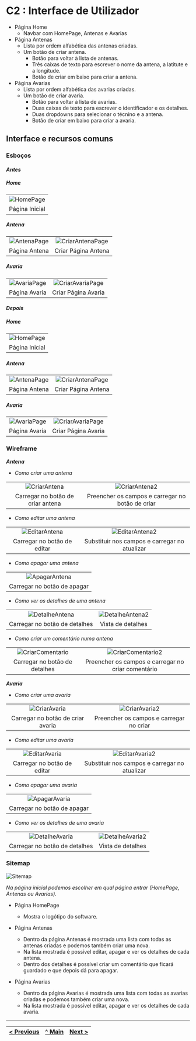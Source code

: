 # C2 : Interface de Utilizador

- Página Home
  - Navbar com HomePage, Antenas e Avarias
- Página Antenas
  - Lista por ordem alfabética das antenas criadas.
  - Um botão de criar antena.
    - Botão para voltar à lista de antenas.
    - Três caixas de texto para escrever o nome da antena, a latitute e a longitude.
    - Botão de criar em baixo para criar a antena.
- Página Avarias
  - Lista por ordem alfabética das avarias criadas.
  - Um botão de criar avaria.
    - Botão para voltar à lista de avarias.
    - Duas caixas de texto para escrever o identificador e os detalhes.
    - Duas dropdowns para selecionar o técnino e a antena.
    - Botão de criar em baixo para criar a avaria.

## Interface e recursos comuns

### Esboços

#### _Antes_

##### Home

|                                        |
| :------------------------------------: |
| ![HomePage](images/Antes/HomePage.png) |
|             Página Inicial             |

##### Antena

|                                            |                                                      |
| :----------------------------------------: | :--------------------------------------------------: |
| ![AntenaPage](images/Antes/AntenaPage.png) | ![CriarAntenaPage](images/Antes/CriarAntenaPage.png) |
|               Página Antena                |                 Criar Página Antena                  |

##### Avaria

|                                            |                                                      |
| :----------------------------------------: | :--------------------------------------------------: |
| ![AvariaPage](images/Antes/AvariaPage.png) | ![CriarAvariaPage](images/Antes/CriarAvariaPage.png) |
|               Página Avaria                |                 Criar Página Avaria                  |

#### _Depois_

##### Home

|                                         |
| :-------------------------------------: |
| ![HomePage](images/Depois/HomePage.JPG) |
|             Página Inicial              |

##### Antena

|                                             |                                                       |
| :-----------------------------------------: | :---------------------------------------------------: |
| ![AntenaPage](images/Depois/AntenaPage.JPG) | ![CriarAntenaPage](images/Depois/CriarAntenaPage.JPG) |
|                Página Antena                |                  Criar Página Antena                  |

##### Avaria

|                                             |                                                       |
| :-----------------------------------------: | :---------------------------------------------------: |
| ![AvariaPage](images/Depois/AvariaPage.JPG) | ![CriarAvariaPage](images/Depois/CriarAvariaPage.JPG) |
|                Página Avaria                |                  Criar Página Avaria                  |

### Wireframe

**_Antena_**

- _Como criar uma antena_

|                                                  |                                                    |
| :----------------------------------------------: | :------------------------------------------------: |
| ![CriarAntena](images/Wireframe/CriarAntena.JPG) | ![CriarAntena2](images/Wireframe/CriarAntena2.JPG) |
|        Carregar no botão de criar antena         |  Preencher os campos e carregar no botão de criar  |

- _Como editar uma antena_

|                                                    |                                                      |
| :------------------------------------------------: | :--------------------------------------------------: |
| ![EditarAntena](images/Wireframe/EditarAntena.JPG) | ![EditarAntena2](images/Wireframe/EditarAntena2.JPG) |
|            Carregar no botão de editar             |    Substituir nos campos e carregar no atualizar     |

- _Como apagar uma antena_

|                                                    |
| :------------------------------------------------: |
| ![ApagarAntena](images/Wireframe/ApagarAntena.JPG) |
|            Carregar no botão de apagar             |

- _Como ver os detalhes de uma antena_

|                                                      |                                                        |
| :--------------------------------------------------: | :----------------------------------------------------: |
| ![DetalheAntena](images/Wireframe/DetalheAntena.JPG) | ![DetalheAntena2](images/Wireframe/DetalheAntena2.JPG) |
|            Carregar no botão de detalhes             |                   Vista de detalhes                    |

- _Como criar um comentário numa antena_

|                                                        |                                                          |
| :----------------------------------------------------: | :------------------------------------------------------: |
| ![CriarComentario](images/Wireframe/DetalheAntena.JPG) | ![CriarComentario2](images/Wireframe/DetalheAntena3.JPG) |
|             Carregar no botão de detalhes              |    Preencher os campos e carregar no criar comentário    |

**_Avaria_**

- _Como criar uma avaria_

|                                                  |                                                    |
| :----------------------------------------------: | :------------------------------------------------: |
| ![CriarAvaria](images/Wireframe/CriarAvaria.JPG) | ![CriarAvaria2](images/Wireframe/CriarAvaria2.JPG) |
|        Carregar no botão de criar avaria         |      Preencher os campos e carregar no criar       |

- _Como editar uma avaria_

|                                                    |                                                      |
| :------------------------------------------------: | :--------------------------------------------------: |
| ![EditarAvaria](images/Wireframe/EditarAvaria.JPG) | ![EditarAvaria2](images/Wireframe/EditarAvaria2.JPG) |
|            Carregar no botão de editar             |    Substituir nos campos e carregar no atualizar     |

- _Como apagar uma avaria_

|                                                    |
| :------------------------------------------------: |
| ![ApagarAvaria](images/Wireframe/ApagarAvaria.JPG) |
|            Carregar no botão de apagar             |

- _Como ver os detalhes de uma avaria_

|                                                      |                                                        |
| :--------------------------------------------------: | :----------------------------------------------------: |
| ![DetalheAvaria](images/Wireframe/DetalheAvaria.JPG) | ![DetalheAvaria2](images/Wireframe/DetalheAvaria2.JPG) |
|            Carregar no botão de detalhes             |                   Vista de detalhes                    |

### Sitemap

![Sitemap](images/sitemap.jpg)

_Na página inicial podemos escolher em qual página entrar (HomePage, Antenas ou Avarias)._

- Página HomePage

  - Mostra o logótipo do software.

- Página Antenas

  - Dentro da página Antenas é mostrada uma lista com todas as antenas criadas e podemos também criar uma nova.
  - Na lista mostrada é possível editar, apagar e ver os detalhes de cada antena.
  - Dentro dos detalhes é possível criar um comentário que ficará guardado e que depois dá para apagar.

- Página Avarias
  - Dentro da página Avarias é mostrada uma lista com todas as avarias criadas e podemos também criar uma nova.
  - Na lista mostrada é possível editar, apagar e ver os detalhes de cada avaria.

---

| [< Previous](c1.md) | [^ Main](https://github.com/gestao-avarias/dispatching-api) | [Next >](c3.md) |
| :------------------ | :---------------------------------------------------------: | --------------: |

